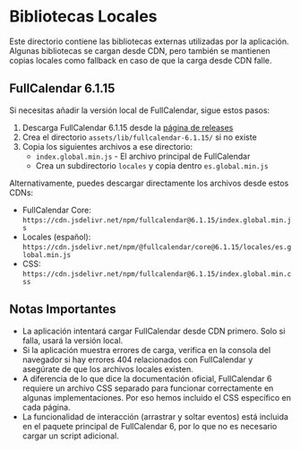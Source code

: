 # Bibliotecas Locales

Este directorio contiene las bibliotecas externas utilizadas por la aplicación. Algunas bibliotecas se cargan desde CDN, pero también se mantienen copias locales como fallback en caso de que la carga desde CDN falle.

## FullCalendar 6.1.15

Si necesitas añadir la versión local de FullCalendar, sigue estos pasos:

1. Descarga FullCalendar 6.1.15 desde la [página de releases](https://github.com/fullcalendar/fullcalendar/releases/tag/v6.1.15)
2. Crea el directorio `assets/lib/fullcalendar-6.1.15/` si no existe
3. Copia los siguientes archivos a ese directorio:
   - `index.global.min.js` - El archivo principal de FullCalendar
   - Crea un subdirectorio `locales` y copia dentro `es.global.min.js`

Alternativamente, puedes descargar directamente los archivos desde estos CDNs:
- FullCalendar Core: `https://cdn.jsdelivr.net/npm/fullcalendar@6.1.15/index.global.min.js`
- Locales (español): `https://cdn.jsdelivr.net/npm/@fullcalendar/core@6.1.15/locales/es.global.min.js`
- CSS: `https://cdn.jsdelivr.net/npm/fullcalendar@6.1.15/index.global.min.css`

## Notas Importantes

- La aplicación intentará cargar FullCalendar desde CDN primero. Solo si falla, usará la versión local.
- Si la aplicación muestra errores de carga, verifica en la consola del navegador si hay errores 404 relacionados con FullCalendar y asegúrate de que los archivos locales existen.
- A diferencia de lo que dice la documentación oficial, FullCalendar 6 requiere un archivo CSS separado para funcionar correctamente en algunas implementaciones. Por eso hemos incluido el CSS específico en cada página.
- La funcionalidad de interacción (arrastrar y soltar eventos) está incluida en el paquete principal de FullCalendar 6, por lo que no es necesario cargar un script adicional. 